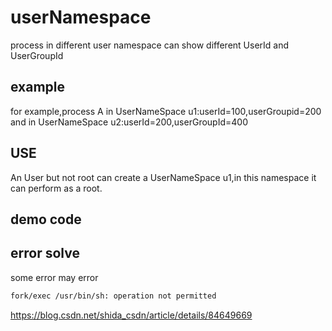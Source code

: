 # userNamespace 
process in different user namespace can show different UserId and UserGroupId
## example
for example,process A in UserNameSpace u1:userId=100,userGroupid=200
and in UserNameSpace u2:userId=200,userGroupId=400
## USE
An User but not root can create a UserNameSpace u1,in this namespace it can
perform as a root.
## demo code


## error solve
some error may error
```xml
fork/exec /usr/bin/sh: operation not permitted

```
https://blog.csdn.net/shida_csdn/article/details/84649669